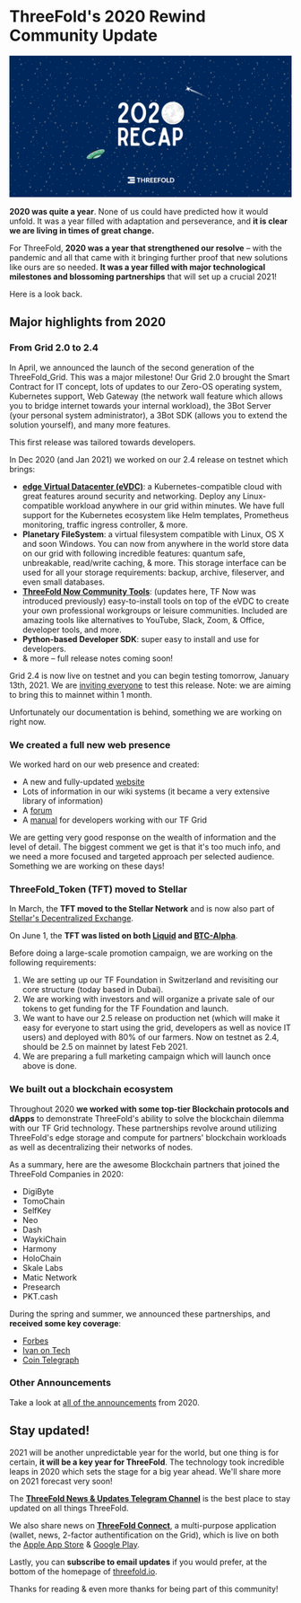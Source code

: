 # ThreeFold's 2020 Rewind Community Update

![](img/update2020rewind.png)

**2020 was quite a year**. None of us could have predicted how it would unfold. It was a year filled with adaptation and perseverance, and **it is clear we are living in times of great change.**

For ThreeFold, **2020 was a year that strengthened our resolve** – with the pandemic and all that came with it bringing further proof that new solutions like ours are so needed. **It was a year filled with major technological milestones and blossoming partnerships** that will set up a crucial 2021!

Here is a look back.

## Major highlights from 2020

### From Grid 2.0 to 2.4

In April, we announced the launch of the second generation of the ThreeFold_Grid. This was a major milestone! Our Grid 2.0 brought the Smart Contract for IT concept, lots of updates to our Zero-OS operating system, Kubernetes support, Web Gateway (the network wall feature which allows you to bridge internet towards your internal workload), the 3Bot Server (your personal system administrator), a 3Bot SDK (allows you to extend the solution yourself), and many more features.

This first release was tailored towards developers.

In Dec 2020 (and Jan 2021) we worked on our 2.4 release on testnet which brings:

- **[edge Virtual Datacenter (eVDC)](https://vdc.threefold.io/)**: a Kubernetes-compatible cloud with great features around security and networking. Deploy any Linux-compatible workload anywhere in our grid within minutes. We have full support for the Kubernetes ecosystem like Helm templates, Prometheus monitoring, traffic ingress controller, & more.
- **Planetary FileSystem**: a virtual filesystem compatible with Linux, OS X and soon Windows. You can now from anywhere in the world store data on our grid with following incredible features: quantum safe, unbreakable, read/write caching, & more. This storage interface can be used for all your storage requirements: backup, archive, fileserver, and even small databases.
- **[ThreeFold Now Community Tools](https://now.threefold.io)**: (updates here, TF Now was introduced previously) easy-to-install tools on top of the eVDC to create your own professional workgroups or leisure communities. Included are amazing tools like alternatives to YouTube, Slack, Zoom, & Office, developer tools, and more.
- **Python-based Developer SDK**: super easy to install and use for developers.
- & more – full release notes coming soon!

Grid 2.4 is now live on testnet and you can begin testing tomorrow, January 13th, 2021. We are [inviting everyone](https://t.me/joinchat/TSI25Ee-RcQaOmieYJ9Yyg) to test this release. Note: we are aiming to bring this to mainnet within 1 month.

Unfortunately our documentation is behind, something we are working on right now.

### We created a full new web presence

We worked hard on our web presence and created:

- A new and fully-updated [website](https://threefold.io)
- Lots of information in our wiki systems (it became a very extensive library of information)
- A [forum](https://forum.threefold.io)
- A [manual](sdk:intro) for developers working with our TF Grid

We are getting very good response on the wealth of information and the level of detail. The biggest comment we get is that it's too much info, and we need a more focused and targeted approach per selected audience. Something we are working on these days!

### ThreeFold_Token (TFT) moved to Stellar

In March, the **TFT moved to the Stellar Network** and is now also part of [Stellar's Decentralized Exchange](how_to_buy_and_sell).

On June 1, the **TFT was listed on both [Liquid](https://app.liquid.com/exchange/TFTBTC) and [BTC-Alpha](https://btc-alpha.com/en/exchange/TFT_BTC)**.

Before doing a large-scale promotion campaign, we are working on the following requirements:

1. We are setting up our TF Foundation in Switzerland and revisiting our core structure (today based in Dubai).
2. We are working with investors and will organize a private sale of our tokens to get funding for the TF Foundation and launch.
3. We want to have our 2.5 release on production net (which will make it easy for everyone to start using the grid, developers as well as novice IT users) and deployed with 80% of our farmers. Now on testnet as 2.4, should be 2.5 on mainnet by latest Feb 2021.
4. We are preparing a full marketing campaign which will launch once above is done.

### We built out a blockchain ecosystem

Throughout 2020 **we worked with some top-tier Blockchain protocols and dApps** to demonstrate ThreeFold's ability to solve the blockchain dilemma with our TF Grid technology. These partnerships revolve around utilizing ThreeFold's edge storage and compute for partners' blockchain workloads as well as decentralizing their networks of nodes.

As a summary, here are the awesome Blockchain partners that joined the ThreeFold Companies in 2020:

- DigiByte
- TomoChain
- SelfKey
- Neo
- Dash
- WaykiChain
- Harmony
- HoloChain
- Skale Labs
- Matic Network
- Presearch
- PKT.cash

During the spring and summer, we announced these partnerships, and **received some key coverage**:

- [Forbes](https://www.forbes.com/sites/johnkoetsier/2020/06/20/largest-distributed-peer-to-peer-grid-on-the-planet-laying-foundation-for-a-decentralized-internet/)
- [Ivan on Tech](https://www.youtube.com/watch?v=BSZbF7eOp_s)
- [Coin Telegraph](https://cointelegraph.com/news/peer-to-peer-internet-has-lofty-goal-to-bring-true-decentralization)

### Other Announcements

Take a look at [all of the announcements](launch_announcements) from 2020.

## Stay updated!

2021 will be another unpredictable year for the world, but one thing is for certain, **it will be a key year for ThreeFold**. The technology took incredible leaps in 2020 which sets the stage for a big year ahead. We'll share more on 2021 forecast very soon!

The **[ThreeFold News & Updates Telegram Channel](https://t.me/threefoldnews)** is the best place to stay updated on all things ThreeFold.

We also share news on **[ThreeFold Connect](threefold_connect)**, a multi-purpose application (wallet, news, 2-factor authentification on the Grid), which is live on both the [Apple App Store](https://apps.apple.com/us/app/3bot-connect/id1459845885) & [Google Play](https://play.google.com/store/apps/details?id=org.jimber.threebotlogin&hl=en_US).

Lastly, you can **subscribe to email updates** if you would prefer, at the bottom of the homepage of [threefold.io](https://threefold.io/).

Thanks for reading & even more thanks for being part of this community!
